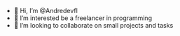 - 👋 Hi, I’m @Andredevfl
- 👀 I’m interested be a freelancer in programming
- 💞️ I’m looking to collaborate on small projects and tasks


<!---
Andredevfl/Andredevfl is a ✨ special ✨ repository because its `README.md` (this file) appears on your GitHub profile.
You can click the Preview link to take a look at your changes.
--->
